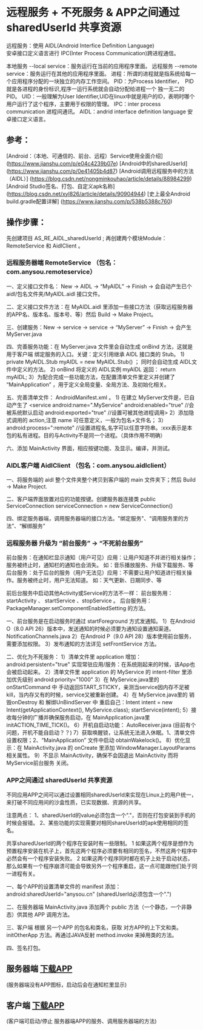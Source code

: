 ﻿# 远程服务 + 不死服务 & APP之间通过 sharedUserId 共享资源

远程服务：使用 AIDL(Android Interfice Definition Language) </br>
安卓接口定义语言进行 IPC(Inter Process Communication)跨进程通信。

本地服务 --local service：服务运行在当前的应用程序里面。
远程服务 --remote service：服务运行在其他的应用程序里面。
进程：所谓的进程就是指系统给每一个应用程序分配的一块独立的内存工作空间。
PID：为Process Identifier，　PID就是各进程的身份标识,程序一运行系统就会自动分配给进程一个 独一无二的PID。
UID：一般理解为User Identifier,UID在linux中就是用户的ID，表明时哪个用户运行了这个程序，主要用于权限的管理。
IPC：inter process communication  进程间通讯。
AIDL：andrid interface definition language 安卓接口定义语言。

## 参考：

[Android：（本地、可通信的、前台、远程）Service使用全面介绍] (https://www.jianshu.com/p/e04c4239b07e)
[Android中的sharedUserId] (https://www.jianshu.com/p/0e41405b4d87)
[Android调用远程服务中的方法（AIDL）] (https://blog.csdn.net/nongminkouhao/article/details/88984299)
[Android Studio签名、打包、自定义apk名称] (https://blog.csdn.net/xyl826/article/details/90904944)
[史上最全Android build.gradle配置详解] (https://www.jianshu.com/p/538b5388c760)

## 操作步骤：

先创建项目 AS_RE_AIDL_sharedUserId ; 再创建两个模块Module：RemoteService 和 AidlClient 。

### 远程服务器端 RemoteService （包名：com.anysou.remoteservice）

一、定义接口文件名： New -> AIDL -> “MyAIDL” -> Finish -> 会自动产生已个 aidl/包名文件夹/MyAIDL.aidl 接口文件。

二、定义接口文件方法：在 MyAIDL.aidl 里添加一些接口方法（获取远程服务器的APP名、版本名、版本号、等）然后 Build -> Make Project。

三、创建服务：New -> service -> service -> “MyServer” -> Finish -> 会产生 MyServer.java

四、完善服务功能：在 MyServer.java 文件里会自动生成 onBind 方法，这就是用于客户端 绑定服务的入口。关键：定义引用继承 AIDL 接口类的 Stub。
    1) private MyAIDL.Stub myAIDL = new MyAIDL.Stub()  ； 同时会自动生成 AIDL文件中定义的方法。
    2) onBind 将定义的 AIDL实例 myAIDL 返回： return  myAIDL;
    3）为配合完成一些功能方法，在配置清单文件里定义并创建了 “MainApplication” ，用于定义全局变量、全局方法、及初始化相关。

五、完善清单文件： AndroidManifest.xml 。
    1) 在建立 MyServer文件是，已自动产生了 <service  android:name=".MyService"  android:enabled="true" //会被系统默认启动  android:exported="true" //设置可被其他进程调用></service>
    2）添加隐式调用的 action,注意 name 可任意定义，一般为包名+文件名； <intent-filter><action android:name="com.anysou.remoteservice.MyAidlService"/></intent-filter>
    3）android:process=":remote" //设置进程名,名字可以任意字符串。:xxx表示是本包的私有进程。目的与Activity不是同一个进程。（具体作用不明确）

六、添加 MainActivity 界面，相应按键功能、及显示。编译，并测试。

### AIDL客户端 AidlClient （包名：com.anysou.aidlclient）

一、将服务端的 aidl 整个文件夹整个拷贝到客户端的 main 文件夹下；然后 Build -> Make Project.

二、客户端界面放置对应的功能按键。创建服务器连接类  public ServiceConnection serviceConnection = new ServiceConnection()

四、绑定服务器端，调用服务器端的接口方法。"绑定服务"、“调用服务里的方法”、“解绑服务”

### 远程服务器 升级为 “前台服务” -> “不死前台服务”

前台服务：在通知栏显示通知（用户可见）应用：让用户知道不并进行相关操作；服务被终止时，通知栏的通知也会消失。
          如：音乐播放服务、升级下载服务、等
后台服务：处于后台的服务（用户无法见）应用：不需要让用户知道进行相关操作。服务被终止时，用户无法知道。
          如：天气更新、日期同步、等

前后台服务中启动其他Activity或Service的方法不一样：
    前台服务用：startActivity 、 startService 、stopService 。
    后台服务用：PackageManager.setComponentEnabledSetting 的方法。

一、前台服务是在启动服务时通过 startForeground 方式发通知。
    1）在Android O（8.0 API 26）版本中，发送通知的时候必须要为通知设置通知渠道。NotificationChannels.java
    2）在Android P（9.0 API 28）版本使用前台服务，需要添加权限。<uses-permission android:name="android.permission.FOREGROUND_SERVICE" />
    3）发布通知的方法详见 setFrontService 方法。

二、优化为不死服务：
    1）清单文件里 application 增加： android:persistent="true" 实现常驻应用/服务：在系统刚起来的时候，该App也会被启动起来。
    2）清单文件里 application 的 MyService 的 intent-filter 里添加优先级别 android:priority="1000"
    3）在 MyService.java里的 onStartCommand 中 手动返回START_STICKY，亲测当service因内存不足被kill，当内存又有的时候，service又被重新创建。
    4）在 MyService.java里的 销毁onDestroy 和 解绑UnBindServer 中  重启自己：Intent intent = new Intent(getApplicationContext(), MyService.class);  startService(intent);
    5）接收每分钟的广播并确保服务启动，在 MainApplication.java里 initACTION_TIME_TICK()。
    6）开机自启动功能： AutoReceiver.java (目前有个问题，开机不能自启动？？)
    7）获取唤醒锁，让系统无法进入休眠。1、清单文件设置权限；2、“MainApplication” 文件中启动 obtainWakelock()。
    8）优化显示：在 MainActivity.java 的 onCreate 里添加 WindowManager.LayoutParams 相关属性。
    9）不显示 MainActivity，确保不会因退出 MainActivity 而将 MyService前台服务 关闭。


### APP之间通过 sharedUserId 共享资源

不同应用APP之间可以通过设置相同sharedUserId来实现在Linux上的用户统一，来打破不同应用间的沙盒性质，已实现数据、资源的共享。

注意两点：
1、sharedUserId的value必须包含一个"."，否则在打包安装到手机的时候会报错。
2、某些功能的实现需要对相同shareUserId的apk使用相同的签名。

共享sharedUserId的两个程序在安装时有一些限制。
1 如果这两个程序是想作为预置程序安装在机子上，首先这两个程序必须要有相同的签名，不然这两个程序中必然会有一个程序安装失败。
2 如果这两个程序同时都在机子上处于启动状态，那么如果有一个程序崩溃可能会导致另外一个程序重启，这一点可能跟他们处于同一进程有关。

一、每个APP的设置清单文件的 manifest 添加：android:sharedUserId="anysou.cn" (sharedUserId必须包含一个".")

二、在服务器端 MainActivity.java 添加两个 public 方法（一个静态，一个非静态）供其他 APP 调用方法。

三、客户端 根据 另一个APP 的包名和类名，获取 对方APP的上下文和类。initOtherApp 方法。再通过JAVA反射 method.invoke 来掉用类的方法。

四、签名打包。



## 服务器端 [下载APP](https://github.com/anysou/AS_RS_AIDL_sharedUserId/raw/master/outputs/remoteservice.apk)

(服务器端没有APP图标，启动后会在通知栏里显示)


## 客户端 [下载APP](https://github.com/anysou/AS_RS_AIDL_sharedUserId/raw/master//outputs/aidlclient.apk)

(客户端可启动/停止 服务器端APP的服务、调用服务器端的方法)
